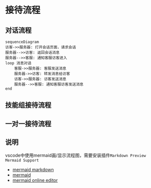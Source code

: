 # 接待流程

## 对话流程

```mermaid
sequenceDiagram
访客->>服务器: 打开会话页面，请求会话
服务器-->>访客: 返回会话消息
服务器-->>客服: 通知客服访客进入
loop 消息对话
    客服->>服务器: 客服发送消息
    服务器->>访客: 转发消息给访客
    访客->>服务器: 访客发送消息
    服务器-->>客服: 通知客服访客发送消息
end
```

## 技能组接待流程

## 一对一接待流程

## 说明

vscode中使用mermaid画/显示流程图，需要安装插件`Markdown Preview Mermaid Support`

- [mermaid markdown](https://marketplace.visualstudio.com/items?itemName=bierner.markdown-mermaid)
- [mermaid](https://github.com/mermaid-js/mermaid)
- [mermaid online editor](https://mermaid.live/edit)
